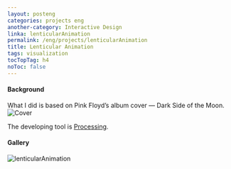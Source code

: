 ```yaml
---
layout: posteng
categories: projects eng
another-category: Interactive Design
linka: lenticularAnimation
permalink: /eng/projects/lenticularAnimation
title: Lenticular Animation
tags: visualization
tocTopTag: h4
noToc: false
---
```

#### Background

What I did is based on Pink Floyd’s album cover — Dark Side of the Moon.
![Cover](http://golancourses.net/2015/wp-content/uploads/2015/02/Dark_Side_of_the_Moon.png)


The developing tool is [Processing](https://processing.org).


#### Gallery

![lenticularAnimation](http://golancourses.net/2015/wp-content/uploads/2015/02/ezgif.com-maker.gif)